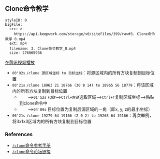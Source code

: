 ## Clone命令教学



```@BigFile
styleID: 0
bigFile:
  src: >-
    https://api.keepwork.com/storage/v0/siteFiles/399/raw#3. Clone命令教学_0.mp4
  ext: mp4
  filename: 3. Clone命令教学_0.mp4
  size: 276065936
```
[在腾讯视频播放](https://v.qq.com/x/page/v0386c0ft1w.html)

- `00'02s` `/clone 源区域坐标 to 目标坐标`：将源区域内的所有方块复制到目标位置
- `00'21s` `/clone 18963 21 18766 (30 8 14) to 18965 56 18779`：将该区域内的所有方块复制到目标位置
  - &nbsp;&nbsp;&nbsp;&nbsp;&nbsp;&nbsp;&nbsp;-->`01'52s` `F3键`-->`Ctrl+左键`选取区域-->`Ctrl+T`复制区域坐标-->粘贴到clone命令中
  - &nbsp;&nbsp;&nbsp;&nbsp;&nbsp;&nbsp;&nbsp;-->`04'09s` 目标位置为复制后源区域的一角（即x, y, z的最小坐标）
- `06'21s` `/clone 19279 64 19166 (2 0 2) to 19268 64 19166`：再次举例，将3x1x3区域内的所有方块复制到目标位置
  
### References
- [`/clone`命令参考手册](cmd_clone)
- [`/clone`命令论坛链接](http://bbs.paraengine.com/forum.php?mod=viewthread&tid=122)